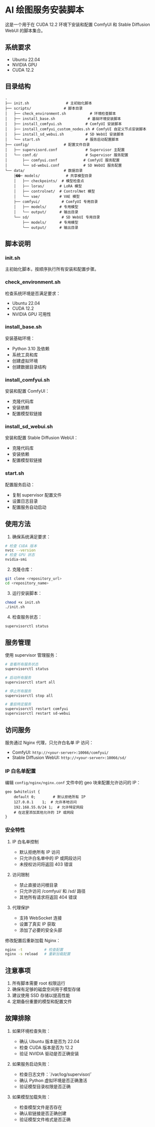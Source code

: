# AI 绘图服务安装脚本

这是一个用于在 CUDA 12.2 环境下安装和配置 ComfyUI 和 Stable Diffusion WebUI 的脚本集合。

## 系统要求

- Ubuntu 22.04
- NVIDIA GPU
- CUDA 12.2

## 目录结构

```
.
├── init.sh                 # 主初始化脚本
├── scripts/               # 脚本目录
│   ├── check_environment.sh           # 环境检查脚本
│   ├── install_base.sh               # 基础环境安装脚本
│   ├── install_comfyui.sh           # ComfyUI 安装脚本
│   ├── install_comfyui_custom_nodes.sh # ComfyUI 自定义节点安装脚本
│   ├── install_sd_webui.sh          # SD WebUI 安装脚本
│   └── start.sh                     # 服务启动配置脚本
├── config/                # 配置文件目录
│   ├── supervisord.conf             # Supervisor 主配置
│   └── conf.d/                      # Supervisor 服务配置
│       ├── comfyui.conf            # ComfyUI 服务配置
│       └── sd-webui.conf           # SD WebUI 服务配置
└── data/                  # 数据目录
    ├��─ models/            # 共享模型目录
    │   ├── checkpoints/  # 模型检查点
    │   ├── loras/       # LoRA 模型
    │   ├── controlnet/  # ControlNet 模型
    │   └── vae/         # VAE 模型
    ├── comfyui/          # ComfyUI 专用目录
    │   ├── models/      # 专用模型
    │   └── output/      # 输出目录
    └── sd/               # SD WebUI 专用目录
        ├── models/      # 专用模型
        └── output/      # 输出目录
```

## 脚本说明

### init.sh
主初始化脚本，按顺序执行所有安装和配置步骤。

### check_environment.sh
检查系统环境是否满足要求：
- Ubuntu 22.04
- CUDA 12.2
- NVIDIA GPU 可用性

### install_base.sh
安装基础环境：
- Python 3.10 及依赖
- 系统工具和库
- 创建虚拟环境
- 创建数据目录结构

### install_comfyui.sh
安装和配置 ComfyUI：
- 克隆代码库
- 安装依赖
- 配置模型软链接

### install_sd_webui.sh
安装和配置 Stable Diffusion WebUI：
- 克隆代码库
- 安装依赖
- 配置模型软链接

### start.sh
配置服务启动：
- 复制 supervisor 配置文件
- 设置日志目录
- 配置服务自动启动

## 使用方法

1. 确保系统满足要求：
```bash
# 检查 CUDA 版本
nvcc --version
# 检查 GPU 状态
nvidia-smi
```

2. 克隆仓库：
```bash
git clone <repository_url>
cd <repository_name>
```

3. 运行安装脚本：
```bash
chmod +x init.sh
./init.sh
```

4. 检查服务状态：
```bash
supervisorctl status
```

## 服务管理

使用 supervisor 管理服务：
```bash
# 查看所有服务状态
supervisorctl status

# 启动所有服务
supervisorctl start all

# 停止所有服务
supervisorctl stop all

# 重启特定服务
supervisorctl restart comfyui
supervisorctl restart sd-webui
```

## 访问服务

服务通过 Nginx 代理，只允许白名单 IP 访问：

- ComfyUI: `http://<your-server>:10066/comfyui/`
- Stable Diffusion WebUI: `http://<your-server>:10066/sd/`

### IP 白名单配置

编辑 `config/nginx/nginx.conf` 文件中的 geo 块来配置允许访问的 IP：

```nginx
geo $whitelist {
    default 0;        # 默认拒绝所有 IP
    127.0.0.1    1;  # 允许本地访问
    192.168.55.0/24 1;  # 允许特定网段
    # 在这里添加其他允许的 IP 或网段
}
```

### 安全特性

1. IP 白名单控制
   - 默认拒绝所有 IP 访问
   - 只允许白名单中的 IP 或网段访问
   - 未授权访问将返回 403 错误

2. 访问限制
   - 禁止直接访问根目录
   - 只允许访问 /comfyui/ 和 /sd/ 路径
   - 其他所有请求将返回 404 错误

3. 代理保护
   - 支持 WebSocket 连接
   - 设置了真实 IP 获取
   - 添加了必要的安全头部

修改配置后重新加载 Nginx：
```bash
nginx -t          # 检查配置
nginx -s reload   # 重新加载配置
```

## 注意事项

1. 所有脚本需要 root 权限运行
2. 确保有足够的磁盘空间用于模型存储
3. 建议使用 SSD 存储以提高性能
4. 定期备份重要的模型和配置文件

## 故障排除

1. 如果环境检查失败：
   - 确认 Ubuntu 版本是否为 22.04
   - 检查 CUDA 版本是否为 12.2
   - 验证 NVIDIA 驱动是否正确安装

2. 如果服务启动失败：
   - 检查日志文件：\`/var/log/supervisor/\`
   - 确认 Python 虚拟环境是否正确激活
   - 验证模型目录权限是否正确

3. 如果模型加载失败：
   - 检查模型文件是否存在
   - 确认软链接是否正确创建
   - 验证模型文件格式是否正确 